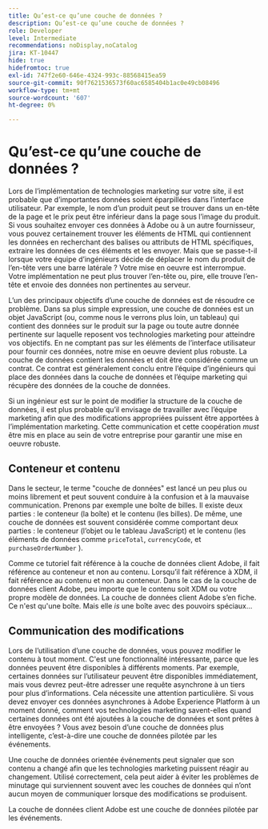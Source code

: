 ```yaml
---
title: Qu’est-ce qu’une couche de données ?
description: Qu’est-ce qu’une couche de données ?
role: Developer
level: Intermediate
recommendations: noDisplay,noCatalog
jira: KT-10447
hide: true
hidefromtoc: true
exl-id: 747f2e60-646e-4324-993c-88568415ea59
source-git-commit: 90f7621536573f60ac6585404b1ac0e49cb08496
workflow-type: tm+mt
source-wordcount: '607'
ht-degree: 0%

---
```


# Qu’est-ce qu’une couche de données ?

Lors de l’implémentation de technologies marketing sur votre site, il est probable que d’importantes données soient éparpillées dans l’interface utilisateur. Par exemple, le nom d’un produit peut se trouver dans un en-tête de la page et le prix peut être inférieur dans la page sous l’image du produit. Si vous souhaitez envoyer ces données à Adobe ou à un autre fournisseur, vous pouvez certainement trouver les éléments de HTML qui contiennent les données en recherchant des balises ou attributs de HTML spécifiques, extraire les données de ces éléments et les envoyer. Mais que se passe-t-il lorsque votre équipe d’ingénieurs décide de déplacer le nom du produit de l’en-tête vers une barre latérale ? Votre mise en oeuvre est interrompue. Votre implémentation ne peut plus trouver l’en-tête ou, pire, elle trouve l’en-tête et envoie des données non pertinentes au serveur.

L’un des principaux objectifs d’une couche de données est de résoudre ce problème. Dans sa plus simple expression, une couche de données est un objet JavaScript (ou, comme nous le verrons plus loin, un tableau) qui contient des données sur le produit sur la page ou toute autre donnée pertinente sur laquelle reposent vos technologies marketing pour atteindre vos objectifs. En ne comptant pas sur les éléments de l’interface utilisateur pour fournir ces données, notre mise en oeuvre devient plus robuste. La couche de données contient les données et doit être considérée comme un contrat. Ce contrat est généralement conclu entre l’équipe d’ingénieurs qui place des données dans la couche de données et l’équipe marketing qui récupère des données de la couche de données.

Si un ingénieur est sur le point de modifier la structure de la couche de données, il est plus probable qu’il envisage de travailler avec l’équipe marketing afin que des modifications appropriées puissent être apportées à l’implémentation marketing. Cette communication et cette coopération _must_ être mis en place au sein de votre entreprise pour garantir une mise en oeuvre robuste.

## Conteneur et contenu

Dans le secteur, le terme &quot;couche de données&quot; est lancé un peu plus ou moins librement et peut souvent conduire à la confusion et à la mauvaise communication. Prenons par exemple une boîte de billes. Il existe deux parties : le conteneur (la boîte) et le contenu (les billes). De même, une couche de données est souvent considérée comme comportant deux parties : le conteneur (l’objet ou le tableau JavaScript) et le contenu (les éléments de données comme `priceTotal`, `currencyCode`, et `purchaseOrderNumber` ).

Comme ce tutoriel fait référence à la couche de données client Adobe, il fait référence au conteneur et non au contenu. Lorsqu’il fait référence à XDM, il fait référence au contenu et non au conteneur. Dans le cas de la couche de données client Adobe, peu importe que le contenu soit XDM ou votre propre modèle de données. La couche de données client Adobe s’en fiche. Ce n&#39;est qu&#39;une boîte. Mais elle _is_ une boîte avec des pouvoirs spéciaux...

## Communication des modifications

Lors de l’utilisation d’une couche de données, vous pouvez modifier le contenu à tout moment. C&#39;est une fonctionnalité intéressante, parce que les données peuvent être disponibles à différents moments. Par exemple, certaines données sur l’utilisateur peuvent être disponibles immédiatement, mais vous devrez peut-être adresser une requête asynchrone à un tiers pour plus d’informations. Cela nécessite une attention particulière. Si vous devez envoyer ces données asynchrones à Adobe Experience Platform à un moment donné, comment vos technologies marketing savent-elles quand certaines données ont été ajoutées à la couche de données et sont prêtes à être envoyées ? Vous avez besoin d’une couche de données plus intelligente, c’est-à-dire une couche de données pilotée par les événements.

Une couche de données orientée événements peut signaler que son contenu a changé afin que les technologies marketing puissent réagir au changement. Utilisé correctement, cela peut aider à éviter les problèmes de minutage qui surviennent souvent avec les couches de données qui n’ont aucun moyen de communiquer lorsque des modifications se produisent.

La couche de données client Adobe est une couche de données pilotée par les événements.
